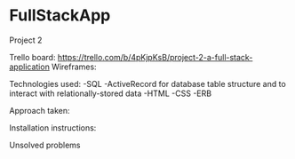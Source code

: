 # FullStackApp
Project 2

Trello board: https://trello.com/b/4pKjpKsB/project-2-a-full-stack-application
Wireframes:

Technologies used: 
-SQL
-ActiveRecord for database table structure and to interact with relationally-stored data
-HTML
-CSS
-ERB

Approach taken:

Installation instructions:

Unsolved problems

